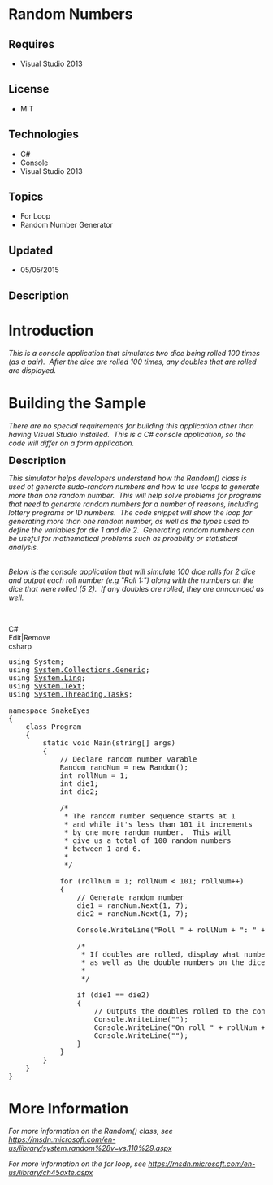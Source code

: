 # Random Numbers
## Requires
- Visual Studio 2013
## License
- MIT
## Technologies
- C#
- Console
- Visual Studio 2013
## Topics
- For Loop
- Random Number Generator
## Updated
- 05/05/2015
## Description

<h1>Introduction</h1>
<p><em>This is a console application that simulates two dice being rolled 100 times (as a pair).&nbsp; After the dice are rolled 100 times, any doubles that are rolled are displayed.<br>
</em></p>
<h1><span>Building the Sample</span></h1>
<p><em>There are no special requirements for building this application other than having Visual Studio installed.&nbsp; This is a C# console application, so the code will differ on a form application.<br>
</em></p>
<p><span style="font-size:20px; font-weight:bold">Description</span></p>
<p><em><em>This simulator helps developers understand how the Random() class is used ot generate sudo-random numbers and how to use loops to generate more than one random number.&nbsp; This will help solve problems for programs that need to generate random
 numbers for a number of reasons, including lottery programs or ID numbers.&nbsp; The code snippet will show the loop for generating more than one random number, as well as the types used to define the variables for die 1 and die 2.&nbsp; Generating random
 numbers can be useful for mathematical problems such as proability or statistical analysis.<br>
</em></em></p>
<p><em><em>&nbsp;</em></em><br>
<em>Below is the console application that will simulate 100 dice rolls for 2 dice and output each roll number (e.g &quot;Roll 1:&quot;) along with the numbers on the dice that were rolled (5 2).&nbsp; If any doubles are rolled, they are announced as well.</em></p>
<p>&nbsp;</p>
<div class="scriptcode">
<div class="pluginEditHolder" pluginCommand="mceScriptCode">
<div class="title"><span>C#</span></div>
<div class="pluginLinkHolder"><span class="pluginEditHolderLink">Edit</span>|<span class="pluginRemoveHolderLink">Remove</span></div>
<span class="hidden">csharp</span>

<div class="preview">
<pre class="csharp"><span class="cs__keyword">using</span>&nbsp;System;&nbsp;
<span class="cs__keyword">using</span>&nbsp;<a class="libraryLink" href="https://msdn.microsoft.com/en-US/library/System.Collections.Generic.aspx" target="_blank" title="Auto generated link to System.Collections.Generic">System.Collections.Generic</a>;&nbsp;
<span class="cs__keyword">using</span>&nbsp;<a class="libraryLink" href="https://msdn.microsoft.com/en-US/library/System.Linq.aspx" target="_blank" title="Auto generated link to System.Linq">System.Linq</a>;&nbsp;
<span class="cs__keyword">using</span>&nbsp;<a class="libraryLink" href="https://msdn.microsoft.com/en-US/library/System.Text.aspx" target="_blank" title="Auto generated link to System.Text">System.Text</a>;&nbsp;
<span class="cs__keyword">using</span>&nbsp;<a class="libraryLink" href="https://msdn.microsoft.com/en-US/library/System.Threading.Tasks.aspx" target="_blank" title="Auto generated link to System.Threading.Tasks">System.Threading.Tasks</a>;&nbsp;
&nbsp;
<span class="cs__keyword">namespace</span>&nbsp;SnakeEyes&nbsp;
{&nbsp;
&nbsp;&nbsp;&nbsp;&nbsp;<span class="cs__keyword">class</span>&nbsp;Program&nbsp;
&nbsp;&nbsp;&nbsp;&nbsp;{&nbsp;
&nbsp;&nbsp;&nbsp;&nbsp;&nbsp;&nbsp;&nbsp;&nbsp;<span class="cs__keyword">static</span>&nbsp;<span class="cs__keyword">void</span>&nbsp;Main(<span class="cs__keyword">string</span>[]&nbsp;args)&nbsp;
&nbsp;&nbsp;&nbsp;&nbsp;&nbsp;&nbsp;&nbsp;&nbsp;{&nbsp;
&nbsp;&nbsp;&nbsp;&nbsp;&nbsp;&nbsp;&nbsp;&nbsp;&nbsp;&nbsp;&nbsp;&nbsp;<span class="cs__com">//&nbsp;Declare&nbsp;random&nbsp;number&nbsp;varable</span>&nbsp;
&nbsp;&nbsp;&nbsp;&nbsp;&nbsp;&nbsp;&nbsp;&nbsp;&nbsp;&nbsp;&nbsp;&nbsp;Random&nbsp;randNum&nbsp;=&nbsp;<span class="cs__keyword">new</span>&nbsp;Random();&nbsp;
&nbsp;&nbsp;&nbsp;&nbsp;&nbsp;&nbsp;&nbsp;&nbsp;&nbsp;&nbsp;&nbsp;&nbsp;<span class="cs__keyword">int</span>&nbsp;rollNum&nbsp;=&nbsp;<span class="cs__number">1</span>;&nbsp;
&nbsp;&nbsp;&nbsp;&nbsp;&nbsp;&nbsp;&nbsp;&nbsp;&nbsp;&nbsp;&nbsp;&nbsp;<span class="cs__keyword">int</span>&nbsp;die1;&nbsp;
&nbsp;&nbsp;&nbsp;&nbsp;&nbsp;&nbsp;&nbsp;&nbsp;&nbsp;&nbsp;&nbsp;&nbsp;<span class="cs__keyword">int</span>&nbsp;die2;&nbsp;
&nbsp;&nbsp;&nbsp;&nbsp;&nbsp;&nbsp;&nbsp;&nbsp;&nbsp;&nbsp;&nbsp;&nbsp;&nbsp;
&nbsp;&nbsp;&nbsp;&nbsp;&nbsp;&nbsp;&nbsp;&nbsp;&nbsp;&nbsp;&nbsp;&nbsp;<span class="cs__mlcom">/*&nbsp;
&nbsp;&nbsp;&nbsp;&nbsp;&nbsp;&nbsp;&nbsp;&nbsp;&nbsp;&nbsp;&nbsp;&nbsp;&nbsp;*&nbsp;The&nbsp;random&nbsp;number&nbsp;sequence&nbsp;starts&nbsp;at&nbsp;1&nbsp;
&nbsp;&nbsp;&nbsp;&nbsp;&nbsp;&nbsp;&nbsp;&nbsp;&nbsp;&nbsp;&nbsp;&nbsp;&nbsp;*&nbsp;and&nbsp;while&nbsp;it's&nbsp;less&nbsp;than&nbsp;101&nbsp;it&nbsp;increments&nbsp;
&nbsp;&nbsp;&nbsp;&nbsp;&nbsp;&nbsp;&nbsp;&nbsp;&nbsp;&nbsp;&nbsp;&nbsp;&nbsp;*&nbsp;by&nbsp;one&nbsp;more&nbsp;random&nbsp;number.&nbsp;&nbsp;This&nbsp;will&nbsp;
&nbsp;&nbsp;&nbsp;&nbsp;&nbsp;&nbsp;&nbsp;&nbsp;&nbsp;&nbsp;&nbsp;&nbsp;&nbsp;*&nbsp;give&nbsp;us&nbsp;a&nbsp;total&nbsp;of&nbsp;100&nbsp;random&nbsp;numbers&nbsp;
&nbsp;&nbsp;&nbsp;&nbsp;&nbsp;&nbsp;&nbsp;&nbsp;&nbsp;&nbsp;&nbsp;&nbsp;&nbsp;*&nbsp;between&nbsp;1&nbsp;and&nbsp;6.&nbsp;
&nbsp;&nbsp;&nbsp;&nbsp;&nbsp;&nbsp;&nbsp;&nbsp;&nbsp;&nbsp;&nbsp;&nbsp;&nbsp;*&nbsp;&nbsp;
&nbsp;&nbsp;&nbsp;&nbsp;&nbsp;&nbsp;&nbsp;&nbsp;&nbsp;&nbsp;&nbsp;&nbsp;&nbsp;*/</span>&nbsp;
&nbsp;
&nbsp;&nbsp;&nbsp;&nbsp;&nbsp;&nbsp;&nbsp;&nbsp;&nbsp;&nbsp;&nbsp;&nbsp;<span class="cs__keyword">for</span>&nbsp;(rollNum&nbsp;=&nbsp;<span class="cs__number">1</span>;&nbsp;rollNum&nbsp;&lt;&nbsp;<span class="cs__number">101</span>;&nbsp;rollNum&#43;&#43;)&nbsp;
&nbsp;&nbsp;&nbsp;&nbsp;&nbsp;&nbsp;&nbsp;&nbsp;&nbsp;&nbsp;&nbsp;&nbsp;{&nbsp;
&nbsp;&nbsp;&nbsp;&nbsp;&nbsp;&nbsp;&nbsp;&nbsp;&nbsp;&nbsp;&nbsp;&nbsp;&nbsp;&nbsp;&nbsp;&nbsp;<span class="cs__com">//&nbsp;Generate&nbsp;random&nbsp;number</span>&nbsp;
&nbsp;&nbsp;&nbsp;&nbsp;&nbsp;&nbsp;&nbsp;&nbsp;&nbsp;&nbsp;&nbsp;&nbsp;&nbsp;&nbsp;&nbsp;&nbsp;die1&nbsp;=&nbsp;randNum.Next(<span class="cs__number">1</span>,&nbsp;<span class="cs__number">7</span>);&nbsp;
&nbsp;&nbsp;&nbsp;&nbsp;&nbsp;&nbsp;&nbsp;&nbsp;&nbsp;&nbsp;&nbsp;&nbsp;&nbsp;&nbsp;&nbsp;&nbsp;die2&nbsp;=&nbsp;randNum.Next(<span class="cs__number">1</span>,&nbsp;<span class="cs__number">7</span>);&nbsp;
&nbsp;
&nbsp;&nbsp;&nbsp;&nbsp;&nbsp;&nbsp;&nbsp;&nbsp;&nbsp;&nbsp;&nbsp;&nbsp;&nbsp;&nbsp;&nbsp;&nbsp;Console.WriteLine(<span class="cs__string">&quot;Roll&nbsp;&quot;</span>&nbsp;&#43;&nbsp;rollNum&nbsp;&#43;&nbsp;<span class="cs__string">&quot;:&nbsp;&quot;</span>&nbsp;&#43;&nbsp;die1&nbsp;&#43;&nbsp;<span class="cs__string">&quot;&nbsp;&quot;</span>&nbsp;&#43;&nbsp;die2);&nbsp;
&nbsp;
&nbsp;&nbsp;&nbsp;&nbsp;&nbsp;&nbsp;&nbsp;&nbsp;&nbsp;&nbsp;&nbsp;&nbsp;&nbsp;&nbsp;&nbsp;&nbsp;<span class="cs__mlcom">/*&nbsp;
&nbsp;&nbsp;&nbsp;&nbsp;&nbsp;&nbsp;&nbsp;&nbsp;&nbsp;&nbsp;&nbsp;&nbsp;&nbsp;&nbsp;&nbsp;&nbsp;&nbsp;*&nbsp;If&nbsp;doubles&nbsp;are&nbsp;rolled,&nbsp;display&nbsp;what&nbsp;number&nbsp;roll&nbsp;they&nbsp;were&nbsp;rolled&nbsp;on&nbsp;
&nbsp;&nbsp;&nbsp;&nbsp;&nbsp;&nbsp;&nbsp;&nbsp;&nbsp;&nbsp;&nbsp;&nbsp;&nbsp;&nbsp;&nbsp;&nbsp;&nbsp;*&nbsp;as&nbsp;well&nbsp;as&nbsp;the&nbsp;double&nbsp;numbers&nbsp;on&nbsp;the&nbsp;dice&nbsp;
&nbsp;&nbsp;&nbsp;&nbsp;&nbsp;&nbsp;&nbsp;&nbsp;&nbsp;&nbsp;&nbsp;&nbsp;&nbsp;&nbsp;&nbsp;&nbsp;&nbsp;*&nbsp;&nbsp;
&nbsp;&nbsp;&nbsp;&nbsp;&nbsp;&nbsp;&nbsp;&nbsp;&nbsp;&nbsp;&nbsp;&nbsp;&nbsp;&nbsp;&nbsp;&nbsp;&nbsp;*/</span>&nbsp;
&nbsp;
&nbsp;&nbsp;&nbsp;&nbsp;&nbsp;&nbsp;&nbsp;&nbsp;&nbsp;&nbsp;&nbsp;&nbsp;&nbsp;&nbsp;&nbsp;&nbsp;<span class="cs__keyword">if</span>&nbsp;(die1&nbsp;==&nbsp;die2)&nbsp;
&nbsp;&nbsp;&nbsp;&nbsp;&nbsp;&nbsp;&nbsp;&nbsp;&nbsp;&nbsp;&nbsp;&nbsp;&nbsp;&nbsp;&nbsp;&nbsp;{&nbsp;
&nbsp;&nbsp;&nbsp;&nbsp;&nbsp;&nbsp;&nbsp;&nbsp;&nbsp;&nbsp;&nbsp;&nbsp;&nbsp;&nbsp;&nbsp;&nbsp;&nbsp;&nbsp;&nbsp;&nbsp;<span class="cs__com">//&nbsp;Outputs&nbsp;the&nbsp;doubles&nbsp;rolled&nbsp;to&nbsp;the&nbsp;console&nbsp;for&nbsp;each&nbsp;pass&nbsp;of&nbsp;the&nbsp;loop</span>&nbsp;
&nbsp;&nbsp;&nbsp;&nbsp;&nbsp;&nbsp;&nbsp;&nbsp;&nbsp;&nbsp;&nbsp;&nbsp;&nbsp;&nbsp;&nbsp;&nbsp;&nbsp;&nbsp;&nbsp;&nbsp;Console.WriteLine(<span class="cs__string">&quot;&quot;</span>);&nbsp;
&nbsp;&nbsp;&nbsp;&nbsp;&nbsp;&nbsp;&nbsp;&nbsp;&nbsp;&nbsp;&nbsp;&nbsp;&nbsp;&nbsp;&nbsp;&nbsp;&nbsp;&nbsp;&nbsp;&nbsp;Console.WriteLine(<span class="cs__string">&quot;On&nbsp;roll&nbsp;&quot;</span>&nbsp;&#43;&nbsp;rollNum&nbsp;&#43;&nbsp;<span class="cs__string">&quot;&nbsp;you&nbsp;rolled&nbsp;doubles:&nbsp;&quot;</span>&nbsp;&#43;&nbsp;die1&nbsp;&#43;&nbsp;<span class="cs__string">&quot;&nbsp;&quot;</span>&nbsp;&#43;&nbsp;die2);&nbsp;
&nbsp;&nbsp;&nbsp;&nbsp;&nbsp;&nbsp;&nbsp;&nbsp;&nbsp;&nbsp;&nbsp;&nbsp;&nbsp;&nbsp;&nbsp;&nbsp;&nbsp;&nbsp;&nbsp;&nbsp;Console.WriteLine(<span class="cs__string">&quot;&quot;</span>);&nbsp;
&nbsp;&nbsp;&nbsp;&nbsp;&nbsp;&nbsp;&nbsp;&nbsp;&nbsp;&nbsp;&nbsp;&nbsp;&nbsp;&nbsp;&nbsp;&nbsp;}&nbsp;
&nbsp;&nbsp;&nbsp;&nbsp;&nbsp;&nbsp;&nbsp;&nbsp;&nbsp;&nbsp;&nbsp;&nbsp;}&nbsp;
&nbsp;&nbsp;&nbsp;&nbsp;&nbsp;&nbsp;&nbsp;&nbsp;}&nbsp;
&nbsp;&nbsp;&nbsp;&nbsp;}&nbsp;
}</pre>
</div>
</div>
</div>
<h1>More Information</h1>
<p><em>For more information on the Random() class, see <a href="https://msdn.microsoft.com/en-us/library/system.random%28v=vs.110%29.aspx">
https://msdn.microsoft.com/en-us/library/system.random%28v=vs.110%29.aspx</a></em></p>
<p><em>For more information on the for loop, see <a href="https://msdn.microsoft.com/en-us/library/ch45axte.aspx">
https://msdn.microsoft.com/en-us/library/ch45axte.aspx</a></em></p>
